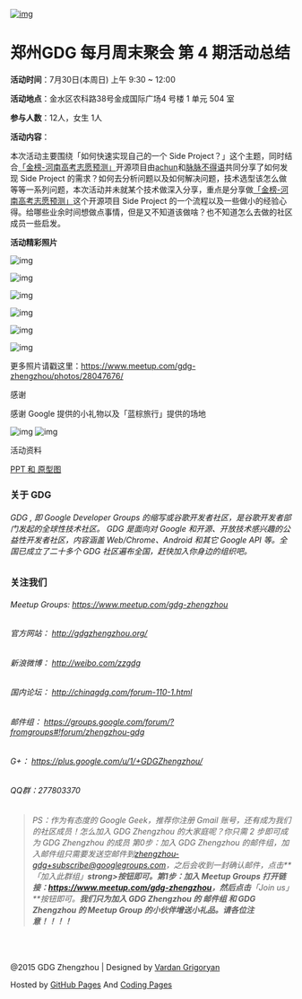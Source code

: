 

[![img](http://www.gdgzhengzhou.org/upload/event/gdg-event-weekend-party-945x500.jpg)](http://www.gdgzhengzhou.org/events/gdg-event-the-weekend-party-4.html#)

# 郑州GDG 每月周末聚会 第 4 期活动总结

**活动时间**：7月30日(本周日) 上午 9:30 ~ 12:00

**活动地点**：金水区农科路38号金成国际广场4 号楼 1 单元 504 室

**参与人数**：12人，女生 1人

**活动内容**：

本次活动主要围绕「如何快速实现自己的一个 Side Project？」这个主题，同时结合[「金榜-河南高考志愿预测」](http://jinbang.gdgzhengzhou.org/)开源项目由[achun](https://github.com/achun)和[脉脉不得语](https://github.com/inferjay)共同分享了如何发现 Side Project 的需求？如何去分析问题以及如何解决问题，技术选型该怎么做等等一系列问题，本次活动并未就某个技术做深入分享，重点是分享做[「金榜-河南高考志愿预测」](http://jinbang.gdgzhengzhou.org/)这个开源项目 Side Project 的一个流程以及一些做小的经验心得。给哪些业余时间想做点事情，但是又不知道该做啥？也不知道怎么去做的社区成员一些启发。

**活动精彩照片**

![img](https://ws1.sinaimg.cn/large/006tKfTcly1fi1v4bvzxzj30zk0qo40u.jpg)

![img](https://ws4.sinaimg.cn/large/006tKfTcly1fi1v4db6vej30zk0qojtr.jpg)

![img](https://ws1.sinaimg.cn/large/006tKfTcly1fi1v4cvhsej30zk0qoq56.jpg)

![img](https://ws2.sinaimg.cn/large/006tKfTcly1fi1v4c84myj30zk0qodi3.jpg)

![img](https://ws4.sinaimg.cn/large/006tKfTcly1fi1v4dlotmj30zk0qotbc.jpg)

![img](https://ws4.sinaimg.cn/large/006tKfTcly1fi1v4d2laoj30zk0qotbb.jpg)

更多照片请戳这里：<https://www.meetup.com/gdg-zhengzhou/photos/28047676/>

感谢

感谢 Google 提供的小礼物以及「蓝棕旅行」提供的场地

![img](https://ws4.sinaimg.cn/large/006tKfTcly1fi1wsyb8jsj308y02zt98.jpg) ![img](https://ws3.sinaimg.cn/large/006tKfTcly1fi1wsyh2qlj307s07s3z5.jpg)

活动资料

[PPT 和 原型图](https://github.com/GDGZhengzhou/Events/tree/master/WeekendParty/Issue%234)

### 关于 GDG

###### GDG , 即 Google Developer Groups 的缩写或谷歌开发者社区，是谷歌开发者部门发起的全球性技术社区。 GDG 是面向对 Google 和开源、开放技术感兴趣的公益性开发者社区，内容涵盖 Web/Chrome、Android 和其它 Google API 等。全国已成立了二十多个 GDG 社区遍布全国，赶快加入你身边的组织吧。

### 关注我们

###### Meetup Groups: <https://www.meetup.com/gdg-zhengzhou>

###### 官方网站： <http://gdgzhengzhou.org/>

###### 新浪微博： <http://weibo.com/zzgdg>

###### 国内论坛： <http://chinagdg.com/forum-110-1.html>

###### 邮件组： <https://groups.google.com/forum/?fromgroups#!forum/zhengzhou-gdg>

###### G+： <https://plus.google.com/u/1/+GDGZhengzhou/>

###### QQ群：277803370

> ###### PS：作为有态度的 Google Geek，推荐你注册 Gmail 账号，还有成为我们的社区成员！怎么加入 GDG Zhengzhou 的大家庭呢？你只需 2 步即可成为 GDG Zhengzhou 的成员 第0步：加入 GDG Zhengzhou 的邮件组，加入邮件组只需要发送空邮件到[zhengzhou-gdg+subscribe@googlegroups.com](mailto:zhengzhou-gdg+subscribe@googlegroups.com)，之后会收到一封确认邮件，点击**「加入此群组」**strong>按钮即可。第1步：加入 Meetup Groups 打开链接：<https://www.meetup.com/gdg-zhengzhou>，然后点击**「Join us」**按钮即可。**我们只为加入 GDG Zhengzhou 的 邮件组 和 GDG Zhengzhou 的 Meetup Group 的小伙伴增送小礼品。请各位注意！！！！**

​     

@2015 GDG Zhengzhou | Designed by [Vardan Grigoryan](http://vg.am/)

Hosted by [GitHub Pages](https://pages.github.com/) And [Coding Pages](https://pages.coding.net/)